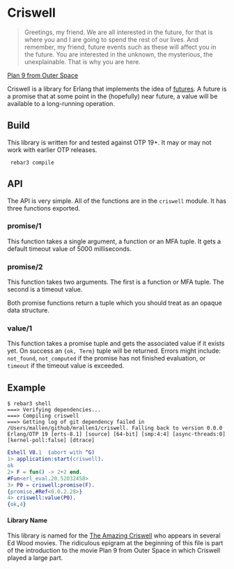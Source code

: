 Criswell
========
> Greetings, my friend. We are all interested in the future, for that is where
> you and I are going to spend the rest of our lives. And remember, my friend,
> future events such as these will affect you in the future. You are
> interested in the unknown, the mysterious, the unexplainable. That is
> why you are here. 

[Plan 9 from Outer Space](https://en.wikiquote.org/wiki/Plan_9_from_Outer_Space)

Criswell is a library for Erlang that implements the idea of
[futures](https://en.wikipedia.org/wiki/Futures_and_promises).  A future is a
promise that at some point in the (hopefully) near future, a value will be
available to a long-running operation.

Build
-----
This library is written for and tested against OTP 19+. It may or may not work with
earlier OTP releases.

     rebar3 compile

API
---
The API is very simple. All of the functions are in the `criswell` module. It has
three functions exported. 

### promise/1 ###
This function takes a single argument, a function or an MFA tuple. It gets a
default timeout value of 5000 milliseconds.

### promise/2 ###
This function takes two arguments. The first is a function or MFA tuple. The 
second is a timeout value.

Both promise functions return a tuple which you should treat as an opaque data
structure.

### value/1 ###
This function takes a promise tuple and gets the associated value if it exists
yet.  On success an `{ok, Term}` tuple will be returned. Errors might include:
`not_found`, `not_computed` if the promise has not finished evaluation, or
`timeout` if the timeout value is exceeded.

Example
-------
```shell
$ rebar3 shell
===> Verifying dependencies...
===> Compiling criswell
===> Getting log of git dependency failed in /Users/mallen/github/mrallen1/criswell. Falling back to version 0.0.0
Erlang/OTP 19 [erts-8.1] [source] [64-bit] [smp:4:4] [async-threads:0] [kernel-poll:false] [dtrace]
```
```erlang
Eshell V8.1  (abort with ^G)
1> application:start(criswell).
ok
2> F = fun() -> 2+2 end.
#Fun<erl_eval.20.52032458>
3> P0 = criswell:promise(F).
{promise,#Ref<0.0.2.28>}
4> criswell:value(P0).
{ok,4}
```

#### Library Name ####
This library is named for the [The Amazing
Criswell](https://en.wikipedia.org/wiki/The_Amazing_Criswell) who appears in
several Ed Wood movies.  The ridiculous epigram at the beginning of this file
is part of the introduction to the movie Plan 9 from Outer Space in which
Criswell played a large part.
